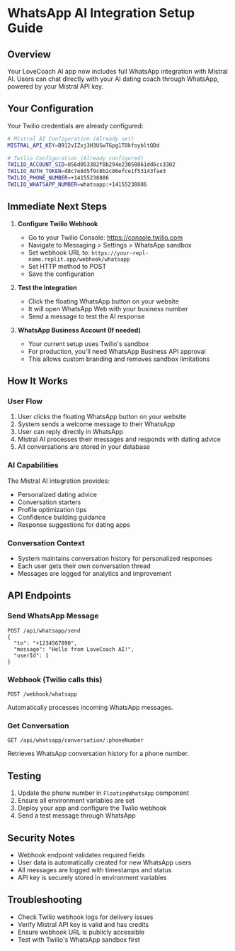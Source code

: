 # WhatsApp AI Integration Setup Guide

## Overview
Your LoveCoach AI app now includes full WhatsApp integration with Mistral AI. Users can chat directly with your AI dating coach through WhatsApp, powered by your Mistral API key.

## Your Configuration
Your Twilio credentials are already configured:

```bash
# Mistral AI Configuration (Already set)
MISTRAL_API_KEY=B912vIZxj3H3USwTGpg1TOkfoybltQDd

# Twilio Configuration (Already configured)
TWILIO_ACCOUNT_SID=US6d053382f8b294e23058861dd6cc3302
TWILIO_AUTH_TOKEN=d8c7e8d5f9c8b2c86efce1f53143fae3
TWILIO_PHONE_NUMBER=+14155238886
TWILIO_WHATSAPP_NUMBER=whatsapp:+14155238886
```

## Immediate Next Steps

1. **Configure Twilio Webhook**
   - Go to your Twilio Console: https://console.twilio.com
   - Navigate to Messaging > Settings > WhatsApp sandbox
   - Set webhook URL to: `https://your-repl-name.replit.app/webhook/whatsapp`
   - Set HTTP method to POST
   - Save the configuration

2. **Test the Integration**
   - Click the floating WhatsApp button on your website
   - It will open WhatsApp Web with your business number
   - Send a message to test the AI response

3. **WhatsApp Business Account (If needed)**
   - Your current setup uses Twilio's sandbox
   - For production, you'll need WhatsApp Business API approval
   - This allows custom branding and removes sandbox limitations

## How It Works

### User Flow
1. User clicks the floating WhatsApp button on your website
2. System sends a welcome message to their WhatsApp
3. User can reply directly in WhatsApp
4. Mistral AI processes their messages and responds with dating advice
5. All conversations are stored in your database

### AI Capabilities
The Mistral AI integration provides:
- Personalized dating advice
- Conversation starters
- Profile optimization tips
- Confidence building guidance
- Response suggestions for dating apps

### Conversation Context
- System maintains conversation history for personalized responses
- Each user gets their own conversation thread
- Messages are logged for analytics and improvement

## API Endpoints

### Send WhatsApp Message
```
POST /api/whatsapp/send
{
  "to": "+1234567890",
  "message": "Hello from LoveCoach AI!",
  "userId": 1
}
```

### Webhook (Twilio calls this)
```
POST /webhook/whatsapp
```
Automatically processes incoming WhatsApp messages.

### Get Conversation
```
GET /api/whatsapp/conversation/:phoneNumber
```
Retrieves WhatsApp conversation history for a phone number.

## Testing

1. Update the phone number in `FloatingWhatsApp` component
2. Ensure all environment variables are set
3. Deploy your app and configure the Twilio webhook
4. Send a test message through WhatsApp

## Security Notes

- Webhook endpoint validates required fields
- User data is automatically created for new WhatsApp users
- All messages are logged with timestamps and status
- API key is securely stored in environment variables

## Troubleshooting

- Check Twilio webhook logs for delivery issues
- Verify Mistral API key is valid and has credits
- Ensure webhook URL is publicly accessible
- Test with Twilio's WhatsApp sandbox first